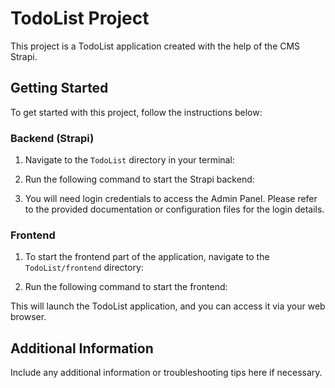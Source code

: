 # TodoList Project

This project is a TodoList application created with the help of the CMS Strapi.

## Getting Started

To get started with this project, follow the instructions below:

### Backend (Strapi)

1. Navigate to the `TodoList` directory in your terminal:

2. Run the following command to start the Strapi backend:


3. You will need login credentials to access the Admin Panel. Please refer to the provided documentation or configuration files for the login details.

### Frontend

1. To start the frontend part of the application, navigate to the `TodoList/frontend` directory:

2. Run the following command to start the frontend:

This will launch the TodoList application, and you can access it via your web browser.

## Additional Information

Include any additional information or troubleshooting tips here if necessary.

